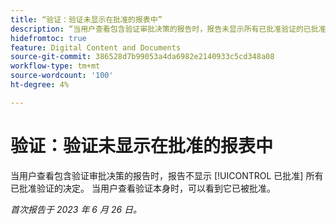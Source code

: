 ```yaml
---
title: “验证：验证未显示在批准的报表中”
description: “当用户查看包含验证审批决策的报告时，报告未显示所有已批准验证的已批准决策。 当用户查看验证本身时，他们可以看到它已被批准。”
hidefromtoc: true
feature: Digital Content and Documents
source-git-commit: 386528d7b99053a4da6982e2140933c5cd348a08
workflow-type: tm+mt
source-wordcount: '100'
ht-degree: 4%

---
```



# 验证：验证未显示在批准的报表中

当用户查看包含验证审批决策的报告时，报告不显示 [!UICONTROL 已批准] 所有已批准验证的决定。 当用户查看验证本身时，可以看到它已被批准。

_首次报告于 2023 年 6 月 26 日。_
